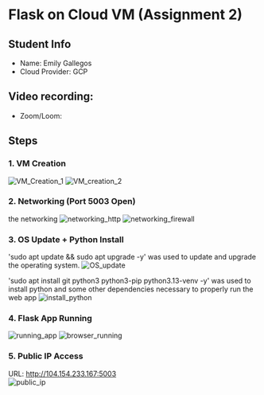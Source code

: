 
# Flask on Cloud VM (Assignment 2)

## Student Info
- Name: Emily Gallegos
- Cloud Provider: GCP

## Video recording: 
- Zoom/Loom: 

## Steps
### 1. VM Creation
![VM_Creation_1](vm_networking_screenshots/vm_creation.png)
![VM_creation_2](vm_networking_screenshots/vm_creation_2.png)

### 2. Networking (Port 5003 Open)
the networking 
![networking_http](vm_networking_screenshots/http_https_allow.png)
![networking_firewall](vm_networking_screenshots/firewall_rule_creation.png)

### 3. OS Update + Python Install
'sudo apt update && sudo apt upgrade -y' was used to update and upgrade the operating system.
![OS_update](vm_networking_screenshots/upgrade_update.png)

'sudo apt install git python3 python3-pip python3.13-venv -y' was used to install python and some other dependencies necessary to properly run the web app
![install_python](vm_networking_screenshots/install_pip_python_git_venv.png)

### 4. Flask App Running
![running_app](vm_networking_screenshots/flask_app_running.png)
![browser_running](vm_networking_screenshots/running_application.png)

### 5. Public IP Access
URL: http://104.154.233.167:5003  
![public_ip](vm_networking_screenshots/publiv_ip_address.png)


